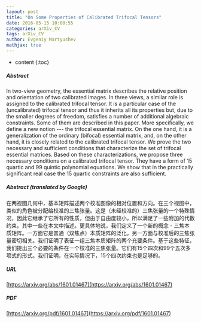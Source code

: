 ```yaml
---
layout: post
title: "On Some Properties of Calibrated Trifocal Tensors"
date: 2016-05-15 10:08:55
categories: arXiv_CV
tags: arXiv_CV
author: Evgeniy Martyushev
mathjax: true
---
```


* content
{:toc}

##### Abstract
In two-view geometry, the essential matrix describes the relative position and orientation of two calibrated images. In three views, a similar role is assigned to the calibrated trifocal tensor. It is a particular case of the (uncalibrated) trifocal tensor and thus it inherits all its properties but, due to the smaller degrees of freedom, satisfies a number of additional algebraic constraints. Some of them are described in this paper. More specifically, we define a new notion --- the trifocal essential matrix. On the one hand, it is a generalization of the ordinary (bifocal) essential matrix, and, on the other hand, it is closely related to the calibrated trifocal tensor. We prove the two necessary and sufficient conditions that characterize the set of trifocal essential matrices. Based on these characterizations, we propose three necessary conditions on a calibrated trifocal tensor. They have a form of 15 quartic and 99 quintic polynomial equations. We show that in the practically significant real case the 15 quartic constraints are also sufficient.

##### Abstract (translated by Google)
在两视图几何中，基本矩阵描述两个校准图像的相对位置和方向。在三个视图中，类似的角色被分配给校准的三焦张量。这是（未经校准的）三焦张量的一个特殊情况，因此它继承了它所有的性质，但由于自由度较小，所以满足了一些附加的代数约束。其中一些在本文中描述。更具体地说，我们定义了一个新的概念 - 三焦本质矩阵。一方面它是普通（双焦点）本质矩阵的泛化，另一方面与校准后的三焦张量密切相关。我们证明了表征一组三焦本质矩阵的两个充要条件。基于这些特征，我们提出三个必要的条件在一个校准的三焦张量。它们有15个四次和99个五次多项式的形式。我们证明，在实际情况下，15个四次约束也是足够的。

##### URL
[https://arxiv.org/abs/1601.01467](https://arxiv.org/abs/1601.01467)

##### PDF
[https://arxiv.org/pdf/1601.01467](https://arxiv.org/pdf/1601.01467)

